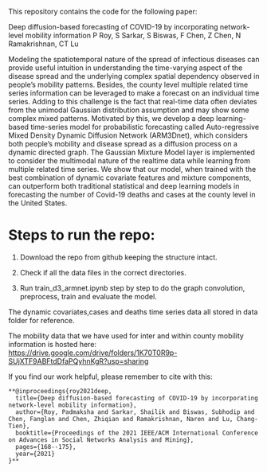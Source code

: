 
This repository contains the code for the following paper:

Deep diffusion-based forecasting of COVID-19 by incorporating network-level mobility information
P Roy, S Sarkar, S Biswas, F Chen, Z Chen, N Ramakrishnan, CT Lu

Modeling the spatiotemporal nature of the spread of infectious diseases can provide useful intuition in understanding the time-varying aspect of the disease spread and the underlying complex spatial dependency observed in people’s mobility patterns. Besides, the county level multiple related time series information can be leveraged to make a forecast on an individual time series. Adding to this challenge is the fact that real-time data often deviates from the unimodal Gaussian distribution assumption and may show some complex mixed patterns. Motivated by this, we develop a deep learning-based time-series model for probabilistic forecasting called Auto-regressive Mixed Density
Dynamic Diffusion Network (ARM3Dnet), which considers both people’s mobility and disease spread as a diffusion process on a dynamic directed graph. The Gaussian Mixture Model layer is implemented to consider the multimodal nature of the realtime data while learning from multiple related time series. We show that our model, when trained with the best combination of dynamic covariate features and mixture components, can outperform both traditional statistical and deep learning models in forecasting the number of Covid-19 deaths and cases at the county level in the United States.

# Steps to run the repo:

1. Download the repo from github keeping the structure intact.

2. Check if all the data files in the correct directories.

3. Run train_d3_armnet.ipynb step by step to do the graph convolution, preprocess, train and evaluate the model.


The dynamic covariates,cases and deaths time series data all stored in data folder for reference. 

The mobility data that we have used for inter and within county mobility information is hosted here:
https://drive.google.com/drive/folders/1K70T0R9p-SUjXTF9ABFtdDfaPQyhnKgR?usp=sharing

If you find our work helpful, please remember to cite with this:

```
**@inproceedings{roy2021deep,
  title={Deep diffusion-based forecasting of COVID-19 by incorporating network-level mobility information},
  author={Roy, Padmaksha and Sarkar, Shailik and Biswas, Subhodip and Chen, Fanglan and Chen, Zhiqian and Ramakrishnan, Naren and Lu, Chang-Tien},
  booktitle={Proceedings of the 2021 IEEE/ACM International Conference on Advances in Social Networks Analysis and Mining},
  pages={168--175},
  year={2021}
}**

```

